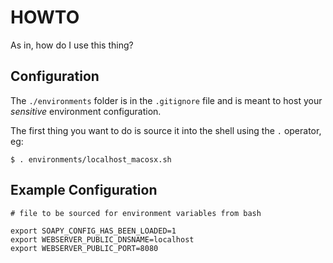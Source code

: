 # HOWTO

As in, how do I use this thing?

## Configuration

The `./environments` folder is in the `.gitignore` file and is meant to host your _sensitive_ environment configuration.

The first thing you want to do is source it into the shell using the `.` operator, eg:

```
$ . environments/localhost_macosx.sh
```

## Example Configuration

```
# file to be sourced for environment variables from bash

export SOAPY_CONFIG_HAS_BEEN_LOADED=1
export WEBSERVER_PUBLIC_DNSNAME=localhost
export WEBSERVER_PUBLIC_PORT=8080
```
